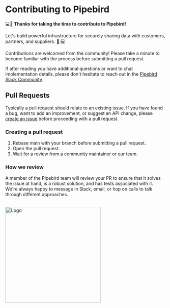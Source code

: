 # Contributing to Pipebird

:computer::tada: **Thanks for taking the time to contribute to Pipebird!**

Let's build powerful infrastructure for securely sharing data with customers, partners, and suppliers. :tada:::computer:

Contributions are welcomed from the community! Please take a minute to become
familiar with the process before submitting a pull request.

If after reading you have additional questions or want to chat implementation details, please don't hesitate to reach out in the [Pipebird Slack Community](https://join.slack.com/t/pipebirdcommunity/shared_invite/zt-1emvmxdk6-jBc9qXDDgeLhinJ8ktOgHg).

## Pull Requests

Typically a pull request should relate to an existing issue. If you have
found a bug, want to add an improvement, or suggest an API change, please
[create an issue](https://github.com/pipebird/pipebird/issues/new) before proceeding with a pull request.

### Creating a pull request
1. Rebase main with your branch before submitting a pull request.
2. Open the pull request.
3. Wait for a review from a community maintainer or our team.

### How we review

A member of the Pipebird team will review your PR to ensure that it solves the issue at hand, is a robust solution, and has tests associated with it. We're always happy to message in Slack, email, or hop on calls to talk through different approaches.

<br>

<a href="https://github.com/pipebird/pipebird">
    <img src="https://uploads-ssl.webflow.com/6219b67aebd6fd87049d2e0e/62fe57a6fd2bd5616374f955_Frame%2011960.svg" width=300 alt="Logo">
  </a>

